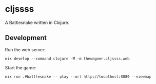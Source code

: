 # cljssss

A Battlesnake written in Clojure.


## Development

Run the web server:

```
nix develop --command clojure -M -m thewagner.cljssss.web
```

Start the game:

```
nix run .#battlesnake -- play --url http://localhost:8080 --viewmap
```
